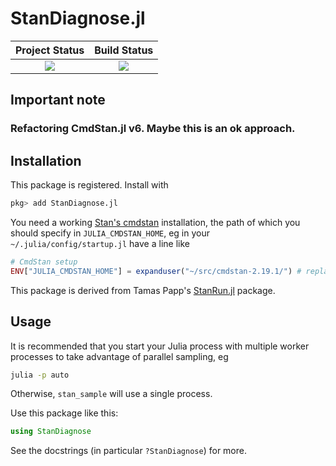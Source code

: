 # StanDiagnose.jl

| **Project Status**          |  **Build Status** |
|:---------------------------:|:-----------------:|
|![][project-status-img] | ![][CI-build] |

[docs-dev-img]: https://img.shields.io/badge/docs-dev-blue.svg
[docs-dev-url]: https://stanjulia.github.io/StanDiagnose.jl/latest

[docs-stable-img]: https://img.shields.io/badge/docs-stable-blue.svg
[docs-stable-url]: https://stanjulia.github.io/StanDiagnose.jl/stable

[CI-build]: https://github.com/stanjulia/StanDiagnose.jl/workflows/CI/badge.svg?branch=master

[issues-url]: https://github.com/stanjulia/StanDiagnose.jl/issues

[project-status-img]: https://img.shields.io/badge/lifecycle-wip-orange.svg

## Important note

### Refactoring CmdStan.jl v6. Maybe this is an ok approach.

## Installation

This package is registered. Install with

```julia
pkg> add StanDiagnose.jl
```

You need a working [Stan's cmdstan](https://mc-stan.org/users/interfaces/cmdstan.html) installation, the path of which you should specify in `JULIA_CMDSTAN_HOME`, eg in your `~/.julia/config/startup.jl` have a line like
```julia
# CmdStan setup
ENV["JULIA_CMDSTAN_HOME"] = expanduser("~/src/cmdstan-2.19.1/") # replace with your path
```

This package is derived from Tamas Papp's [StanRun.jl]() package.

## Usage

It is recommended that you start your Julia process with multiple worker processes to take advantage of parallel sampling, eg

```sh
julia -p auto
```

Otherwise, `stan_sample` will use a single process.

Use this package like this:

```julia
using StanDiagnose
```

See the docstrings (in particular `?StanDiagnose`) for more.

